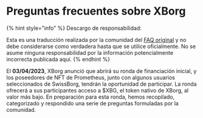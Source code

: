 # Preguntas frecuentes sobre XBorg

{% hint style="info" %}
Descargo de responsabilidad:&#x20;

Esta es una traducción realizada por la comunidad del [FAQ original](https://xborg-1.gitbook.io/faq/) y no debe considerarse como verdadera hasta que se utilice oficialmente. No se asume ninguna responsabilidad por la información potencialmente incorrecta publicada aquí.
{% endhint %}

El **03/04/2023**, XBorg anunció que abrirá su ronda de financiación inicial, y los poseedores de NFT de Prometheus, junto con algunos usuarios seleccionados de SwissBorg, tendrán la oportunidad de participar. La ronda ofrecerá a sus participantes acceso a $XBG, el token nativo de XBorg, al valor más bajo. En preparación para esta ronda, hemos recopilado, categorizado y respondido una serie de preguntas formuladas por la comunidad.